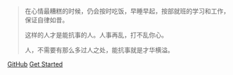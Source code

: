 





> 在心情最糟糕的时候，仍会按时吃饭，早睡早起，按部就班的学习和工作，保证自律如昔。 
>
> 这样的人才是能抗事的人。人事再乱，打不乱你心。 
>
> 人，不需要有那么多过人之处，能抗事就是才华横溢。 
>

[GitHub](https://github.com/javaminus)
[Get Started](/Notes.md)

